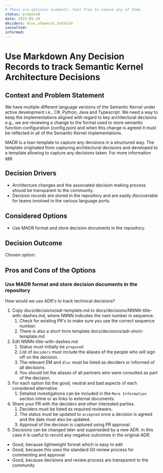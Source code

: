 ```yaml
---
# These are optional elements. Feel free to remove any of them.
status: proposed
date: 2023-05-29
deciders: dluc,shawncal,hathind
consulted: 
informed: 
---
```

# Use Markdown Any Decision Records to track Semantic Kernel Architecture Decisions

## Context and Problem Statement

We have multiple different language versions of the Semantic Kernel under active development i.e., C#, Python, Java and Typescript.
We need a way to keep the implementations aligned with regard to key architectural decisions e.g., we are reviewing a change to the format used to store
semantic function configuration (config.json) and when this change is agreed it must be reflected in all of the Semantic Kernel implementations.

MADR is a lean template to capture any decisions in a structured way. The template originated from capturing architectural decisions and developed to a template allowing to capture any decisions taken.
For more information [see](https://adr.github.io/madr/)

<!-- This is an optional element. Feel free to remove. -->
## Decision Drivers

* Architecture changes and the associated decision making process should be transparent to the community.
* Decision records are stored in the repository and are easily discoverable for teams involved in the various language ports.

## Considered Options

* Use MADR format and store decision documents in the repository.

## Decision Outcome

Chosen option:

## Pros and Cons of the Options

### Use MADR format and store decision documents in the repository

How would we use ADR's to track technical decisions?

1. Copy docs/decisions/adr-template.md to docs/decisions/NNNN-title-with-dashes.md, where NNNN indicates the next number in sequence.
    1. Check for existing PR's to make sure you use the correct sequence number.
    2. There is also a short form template docs/decisions/adr-short-template.md
2. Edit NNNN-title-with-dashes.md.
    1. Status must initially be `proposed`
    2. List of `deciders` must include the aliases of the people who will sign off on the decision.
    3. The relevant EM and `dluc` must be listed as deciders or informed of all decisions.
    4. You should list the aliases of all partners who were consulted as part of the decision.
3. For each option list the good, neutral and bad aspects of each considered alternative.
    1. Detailed investigations can be included in the `More Information` section inline or as links to external documents.
4. Share your PR with the deciders and other interested parties.
   1. Deciders must be listed as required reviewers.
   2. The status must be updated to `accepted` once a decision is agreed and the date must also be updated.
   3. Approval of the decision is captured using PR approval.
5. Decisions can be changed later and superseded by a new ADR. In this case it is useful to record any negative outcomes in the original ADR.

* Good, because lightweight format which is easy to edit
* Good, because this uses the standard Git review process for commenting and approval
* Good, because decisions and review process are transparent to the community
